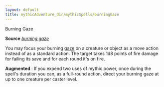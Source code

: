 ```yaml
---
layout: default
title: mythicAdventure_dir/mythicSpells/burningGaze
---
```

Burning Gaze

**Source** [_burning gaze_](advance_dir/spells/burningGaze#_burning-gaze)

You may focus your burning [gaze](monster_dir/universalMonsterRules#_gaze) on a creature or object as a move action instead of as a standard action. The target takes 1d8 points of fire damage for failing its save and for each round it's on fire.

**Augmented** : If you expend two uses of mythic power, once during the spell's duration you can, as a full-round action, direct your burning gaze at up to one creature per caster level.

